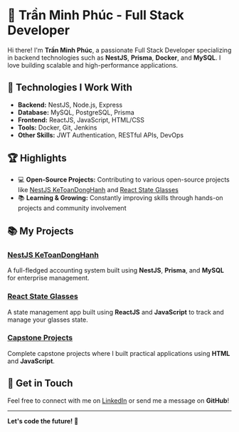 # 🌟 Trần Minh Phúc - Full Stack Developer

Hi there! I'm **Trần Minh Phúc**, a passionate Full Stack Developer specializing in backend technologies such as **NestJS**, **Prisma**, **Docker**, and **MySQL**. I love building scalable and high-performance applications.

## 🚀 Technologies I Work With

- **Backend:** NestJS, Node.js, Express
- **Database:** MySQL, PostgreSQL, Prisma
- **Frontend:** ReactJS, JavaScript, HTML/CSS
- **Tools:** Docker, Git, Jenkins
- **Other Skills:** JWT Authentication, RESTful APIs, DevOps

## 🏆 Highlights

- 💻 **Open-Source Projects:** Contributing to various open-source projects like [NestJS KeToanDongHanh](https://github.com/trminhphuc1504/Nestjs_KeToanDongHanh) and [React State Glasses](https://github.com/trminhphuc1504/reactStateGlasses)
- 📚 **Learning & Growing:** Constantly improving skills through hands-on projects and community involvement

## 📚 My Projects

### [NestJS KeToanDongHanh](https://github.com/trminhphuc1504/Nestjs_KeToanDongHanh)
A full-fledged accounting system built using **NestJS**, **Prisma**, and **MySQL** for enterprise management.

### [React State Glasses](https://github.com/trminhphuc1504/reactStateGlasses)
A state management app built using **ReactJS** and **JavaScript** to track and manage your glasses state.

### [Capstone Projects](https://github.com/trminhphuc1504/capstoneJS)
Complete capstone projects where I built practical applications using **HTML** and **JavaScript**.

## 💬 Get in Touch

Feel free to connect with me on [LinkedIn](https://www.linkedin.com/in/trminhphuc1504) or send me a message on **GitHub**!

---

**Let's code the future! 🚀**
